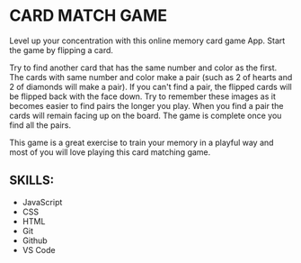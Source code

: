 # CARD MATCH GAME
Level up your concentration with this online memory card game App. Start the game by flipping a card. 

Try to find another card that has the same number and color as the first. The cards with same number and color make a pair (such as 2 of hearts and 2 of diamonds will make a pair). If you can't find a pair, the flipped
cards will be flipped back with the face down. Try to remember these images as it becomes easier to find pairs the longer you play. When you find a pair the cards will remain facing up on the board. The game is complete once you find all the pairs. 

This game is a great exercise to train your memory in a playful way and most of you will love playing this card matching game.

## SKILLS: 
- JavaScript 
- CSS
- HTML
- Git
- Github
- VS Code